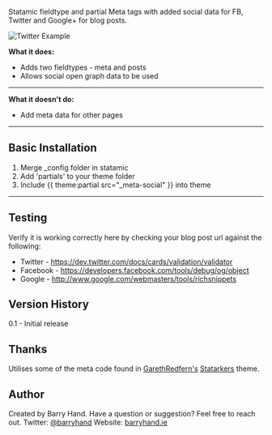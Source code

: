 Statamic fieldtype and partial Meta tags with added social data for FB, Twitter and Google+ for blog posts.

![Twitter Example](http://www.barryhand.ie/assets/img/blog/git.png)

**What it does:**

* Adds two fieldtypes - meta and posts
* Allows social open graph data to be used

---

**What it doesn't do:**
* Add meta data for other pages

---

## Basic Installation
1. Merge _config folder in statamic
2. Add 'partials' to your theme folder
3. Include {{ theme:partial src="_meta-social" }} into theme <head>

---

## Testing
Verify it is working correctly here by checking your blog post url against the following:
* Twitter - https://dev.twitter.com/docs/cards/validation/validator
* Facebook - https://developers.facebook.com/tools/debug/og/object
* Google - http://www.google.com/webmasters/tools/richsnippets


## Version History
0.1 - Initial release

## Thanks
Utilises some of the meta code found in [GarethRedfern's](https://github.com/garethredfern) [Statarkers](https://github.com/statamicthemes/statarkers-theme) theme.

## Author
Created by Barry Hand. Have a question or suggestion? Feel free to reach out.
Twitter: [@barryhand](http://twitter.com/barryhand/)
Website: [barryhand.ie](http://www.barryhand.ie)
